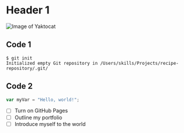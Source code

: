 # Header 1
![Image of Yaktocat](https://octodex.github.com/images/yaktocat.png)

## Code 1
```
$ git init
Initialized empty Git repository in /Users/skills/Projects/recipe-repository/.git/
```

## Code 2
``` javascript
var myVar = "Hello, world!";
```


- [ ] Turn on GitHub Pages
- [ ] Outline my portfolio
- [ ] Introduce myself to the world
